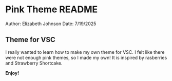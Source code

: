 # Pink Theme README
Author: Elizabeth Johnson
Date: 7/19/2025

## Theme for VSC
I really wanted to learn how to make my own theme for VSC. I felt like there were not enough pink themes, so I made my own! It is inspired by rasberries and Strawberry Shortcake.

**Enjoy!**
